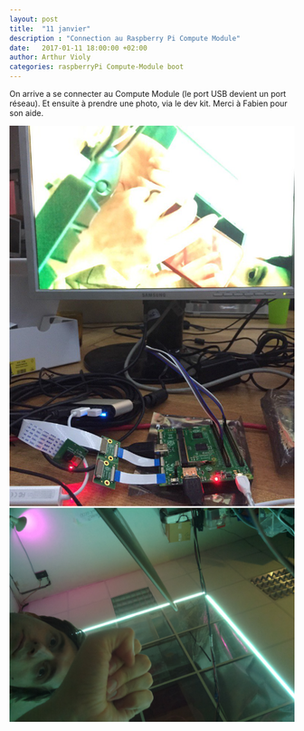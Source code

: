 ```yaml
---
layout: post
title:  "11 janvier"
description : "Connection au Raspberry Pi Compute Module"
date:   2017-01-11 18:00:00 +02:00
author: Arthur Violy
categories: raspberryPi Compute-Module boot
---
```


On arrive a se connecter au Compute Module (le port USB devient un port réseau). Et ensuite à prendre une photo, via le dev kit. Merci à Fabien pour son aide. 

![CM + camera](images/jack-2017-01-11-cm-camera.jpg)
![fight test](images/cam-test-2017-01-11_22-01-57.jpg)
